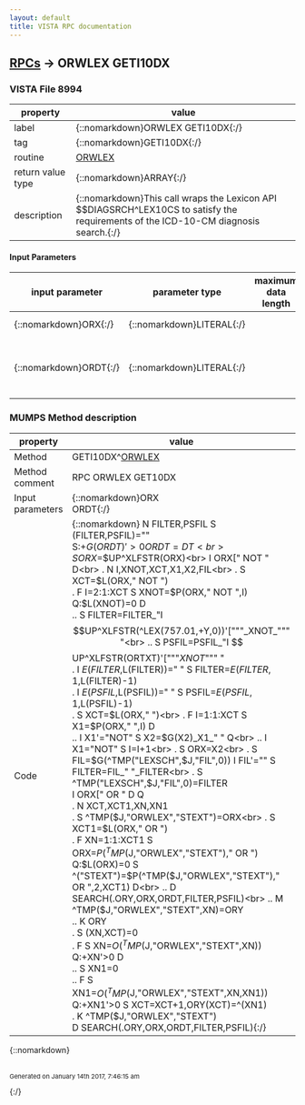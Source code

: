 ```yaml
---
layout: default
title: VISTA RPC documentation
---
```




## [RPCs](TableOfContent.md) &#8594; ORWLEX GETI10DX 



### VISTA File 8994 


 property | value 
--- | --- 
 label | {::nomarkdown}ORWLEX GETI10DX{:/}
 tag | {::nomarkdown}GETI10DX{:/}
 routine | [ORWLEX](http://code.osehra.org/dox/Routine_ORWLEX_source.html)
 return value type | {::nomarkdown}ARRAY{:/}
 description | {::nomarkdown}This call wraps the Lexicon API $$DIAGSRCH^LEX10CS to satisfy the requirements of the ICD-10-CM diagnosis search.{:/}

#### Input Parameters

| input parameter | parameter type | maximum data length | required | description | 
| --- | --- | --- | --- | --- | 
| {::nomarkdown}ORX{:/} | {::nomarkdown}LITERAL{:/} |  | {::nomarkdown}true{:/} | {::nomarkdown}This is the search term.{:/} | 
| {::nomarkdown}ORDT{:/} | {::nomarkdown}LITERAL{:/} |  | {::nomarkdown}true{:/} | {::nomarkdown}Optional date (usually corresponding to the encounter date). Defaults to TODAY.{:/} | 


### MUMPS Method description

 property | value 
 --- | --- 
 Method | GETI10DX^[ORWLEX](http://code.osehra.org/dox/Routine_ORWLEX_source.html)
 Method comment | RPC ORWLEX GET10DX
 Input parameters | {::nomarkdown}ORX<br>ORDT{:/}
 Code | {::nomarkdown}  N FILTER,PSFIL S (FILTER,PSFIL)=""<br> S:+$G(ORDT)'>0 ORDT=DT<br> S ORX=$$UP^XLFSTR(ORX)<br> I ORX[" NOT " D<br> . N I,XNOT,XCT,X1,X2,FIL<br> . S XCT=$L(ORX," NOT ")<br> . F I=2:1:XCT S XNOT=$P(ORX," NOT ",I) Q:$L(XNOT)=0  D<br> .. S FILTER=FILTER_"I $$UP^XLFSTR(^LEX(757.01,+Y,0))'["""_XNOT_""" "<br> .. S PSFIL=PSFIL_"I $$UP^XLFSTR(ORTXT)'["""_XNOT_""" "<br> . I $E(FILTER,$L(FILTER))=" " S FILTER=$E(FILTER,1,$L(FILTER)-1)<br> . I $E(PSFIL,$L(PSFIL))=" " S PSFIL=$E(PSFIL,1,$L(PSFIL)-1)<br> . S XCT=$L(ORX," ")<br> . F I=1:1:XCT S X1=$P(ORX," ",I) D<br> .. I X1'="NOT" S X2=$G(X2)_X1_" " Q<br> .. I X1="NOT" S I=I+1<br> . S ORX=X2<br> . S FIL=$G(^TMP("LEXSCH",$J,"FIL",0)) I FIL'="" S FILTER=FIL_" "_FILTER<br> . S ^TMP("LEXSCH",$J,"FIL",0)=FILTER<br> I ORX[" OR " D  Q<br> . N XCT,XCT1,XN,XN1<br> . S ^TMP($J,"ORWLEX","STEXT")=ORX<br> . S XCT1=$L(ORX," OR ")<br> . F XN=1:1:XCT1 S ORX=$P(^TMP($J,"ORWLEX","STEXT")," OR ") Q:$L(ORX)=0  S ^("STEXT")=$P(^TMP($J,"ORWLEX","STEXT")," OR ",2,XCT1) D<br> .. D SEARCH(.ORY,ORX,ORDT,FILTER,PSFIL)<br> .. M ^TMP($J,"ORWLEX","STEXT",XN)=ORY<br> .. K ORY<br> . S (XN,XCT)=0<br> . F  S XN=$O(^TMP($J,"ORWLEX","STEXT",XN)) Q:+XN'>0  D<br> .. S XN1=0<br> .. F  S XN1=$O(^TMP($J,"ORWLEX","STEXT",XN,XN1)) Q:+XN1'>0  S XCT=XCT+1,ORY(XCT)=^(XN1)<br> . K ^TMP($J,"ORWLEX","STEXT")<br> D SEARCH(.ORY,ORX,ORDT,FILTER,PSFIL){:/}

{::nomarkdown} <br/><br/><p style="font-size: 11px">Generated on January 14th 2017, 7:46:15 am</p>{:/}